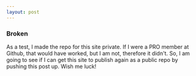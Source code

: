 ```yaml
---
layout: post
---
```


### Broken

As a test, I made the repo for this site private. If I were a PRO member at Github, that would have worked, but I am not, therefore it didn't. So, I am going to see if I can get this site to publish again as a public repo by pushing this post up. Wish me luck!
